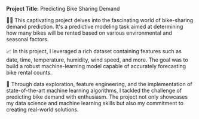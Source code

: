 **Project Title:** Predicting Bike Sharing Demand

🚴‍♀️ This captivating project delves into the fascinating world of bike-sharing demand prediction. It's a predictive modeling task aimed at determining how many bikes will be rented based on various environmental and seasonal factors.

📈 In this project, I leveraged a rich dataset containing features such as date, time, temperature, humidity, wind speed, and more. The goal was to build a robust machine-learning model capable of accurately forecasting bike rental counts. 

🚀 Through data exploration, feature engineering, and the implementation of state-of-the-art machine learning algorithms, I tackled the challenge of predicting bike demand with enthusiasm. The project not only showcases my data science and machine learning skills but also my commitment to creating real-world solutions.
